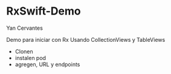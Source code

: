 # RxSwift-Demo
Yan Cervantes

Demo para iniciar con Rx Usando CollectionViews y TableViews

- Clonen
- instalen pod
- agregen, URL y endpoints
